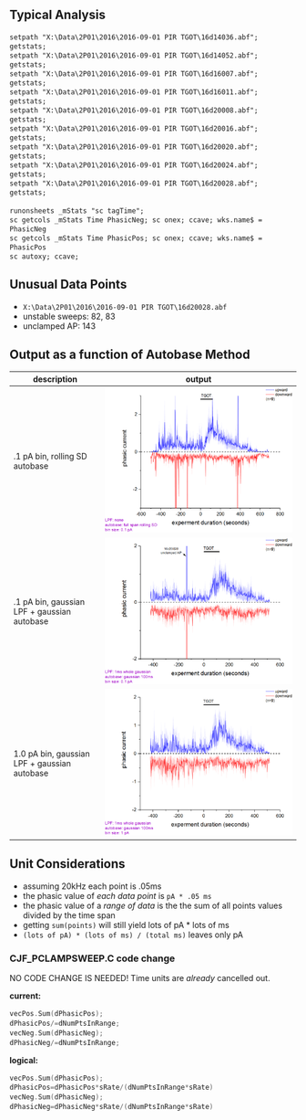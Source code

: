 ## Typical Analysis 
```
setpath "X:\Data\2P01\2016\2016-09-01 PIR TGOT\16d14036.abf";  getstats;
setpath "X:\Data\2P01\2016\2016-09-01 PIR TGOT\16d14052.abf";  getstats; 
setpath "X:\Data\2P01\2016\2016-09-01 PIR TGOT\16d16007.abf";  getstats; 
setpath "X:\Data\2P01\2016\2016-09-01 PIR TGOT\16d16011.abf";  getstats; 
setpath "X:\Data\2P01\2016\2016-09-01 PIR TGOT\16d20008.abf";  getstats; 
setpath "X:\Data\2P01\2016\2016-09-01 PIR TGOT\16d20016.abf";  getstats; 
setpath "X:\Data\2P01\2016\2016-09-01 PIR TGOT\16d20020.abf";  getstats;
setpath "X:\Data\2P01\2016\2016-09-01 PIR TGOT\16d20024.abf";  getstats;
setpath "X:\Data\2P01\2016\2016-09-01 PIR TGOT\16d20028.abf";  getstats;

runonsheets _mStats "sc tagTime";
sc getcols _mStats Time PhasicNeg; sc onex; ccave; wks.name$ = PhasicNeg
sc getcols _mStats Time PhasicPos; sc onex; ccave; wks.name$ = PhasicPos
sc autoxy; ccave;
```

## Unusual Data Points
- `X:\Data\2P01\2016\2016-09-01 PIR TGOT\16d20028.abf`
 - unstable sweeps: 82, 83
 - unclamped AP: 143

## Output as a function of Autobase Method
description | output
---|---
.1 pA bin, rolling SD autobase|![](demo_sd.png)
.1 pA bin, gaussian LPF + gaussian autobase|![](demo_point.png)
1.0 pA bin, gaussian LPF + gaussian autobase|![](demo_whole.png)

## Unit Considerations
- assuming 20kHz each point is .05ms
- the phasic value of _each data point_ is ```pA * .05 ms```
- the phasic value of a _range of data_ is the the sum of all points values divided by the time span
 - getting ```sum(points)``` will still yield lots of pA * lots of ms
 - ```(lots of pA) * (lots of ms) / (total ms)```  leaves only pA

### CJF_PCLAMPSWEEP.C code change
NO CODE CHANGE IS NEEDED! Time units are _already_ cancelled out.

**current:**
```C
vecPos.Sum(dPhasicPos);
dPhasicPos/=dNumPtsInRange;
vecNeg.Sum(dPhasicNeg);
dPhasicNeg/=dNumPtsInRange;	
```

**logical:**
```C
vecPos.Sum(dPhasicPos);
dPhasicPos=dPhasicPos*sRate/(dNumPtsInRange*sRate)
vecNeg.Sum(dPhasicNeg);
dPhasicNeg=dPhasicNeg*sRate/(dNumPtsInRange*sRate)
```

